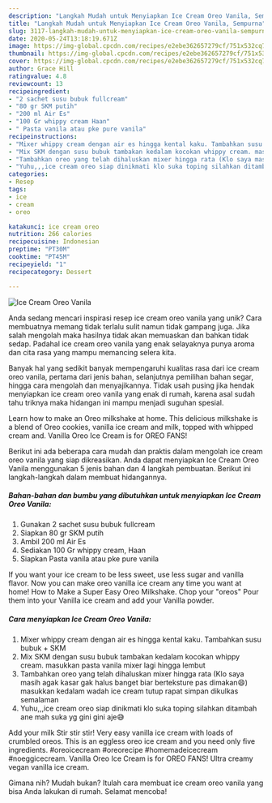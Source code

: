 ```yaml
---
description: "Langkah Mudah untuk Menyiapkan Ice Cream Oreo Vanila, Sempurna"
title: "Langkah Mudah untuk Menyiapkan Ice Cream Oreo Vanila, Sempurna"
slug: 3117-langkah-mudah-untuk-menyiapkan-ice-cream-oreo-vanila-sempurna
date: 2020-05-24T13:18:19.671Z
image: https://img-global.cpcdn.com/recipes/e2ebe362657279cf/751x532cq70/ice-cream-oreo-vanila-foto-resep-utama.jpg
thumbnail: https://img-global.cpcdn.com/recipes/e2ebe362657279cf/751x532cq70/ice-cream-oreo-vanila-foto-resep-utama.jpg
cover: https://img-global.cpcdn.com/recipes/e2ebe362657279cf/751x532cq70/ice-cream-oreo-vanila-foto-resep-utama.jpg
author: Grace Hill
ratingvalue: 4.8
reviewcount: 13
recipeingredient:
- "2 sachet susu bubuk fullcream"
- "80 gr SKM putih"
- "200 ml Air Es"
- "100 Gr whippy cream Haan"
- " Pasta vanila atau pke pure vanila"
recipeinstructions:
- "Mixer whippy cream dengan air es hingga kental kaku. Tambahkan susu bubuk + SKM"
- "Mix SKM dengan susu bubuk tambakan kedalam kocokan whippy cream. masukkan pasta vanila mixer lagi hingga lembut"
- "Tambahkan oreo yang telah dihaluskan mixer hingga rata (Klo saya masih agak kasar gak halus banget biar berteksture pas dimakan😄) masukkan kedalam wadah ice cream tutup rapat simpan dikulkas semalaman"
- "Yuhu,,,ice cream oreo siap dinikmati klo suka toping silahkan ditambah ane mah suka yg gini gini aje😅"
categories:
- Resep
tags:
- ice
- cream
- oreo

katakunci: ice cream oreo 
nutrition: 266 calories
recipecuisine: Indonesian
preptime: "PT30M"
cooktime: "PT45M"
recipeyield: "1"
recipecategory: Dessert

---
```



![Ice Cream Oreo Vanila](https://img-global.cpcdn.com/recipes/e2ebe362657279cf/751x532cq70/ice-cream-oreo-vanila-foto-resep-utama.jpg)

Anda sedang mencari inspirasi resep ice cream oreo vanila yang unik? Cara membuatnya memang tidak terlalu sulit namun tidak gampang juga. Jika salah mengolah maka hasilnya tidak akan memuaskan dan bahkan tidak sedap. Padahal ice cream oreo vanila yang enak selayaknya punya aroma dan cita rasa yang mampu memancing selera kita.

Banyak hal yang sedikit banyak mempengaruhi kualitas rasa dari ice cream oreo vanila, pertama dari jenis bahan, selanjutnya pemilihan bahan segar, hingga cara mengolah dan menyajikannya. Tidak usah pusing jika hendak menyiapkan ice cream oreo vanila yang enak di rumah, karena asal sudah tahu triknya maka hidangan ini mampu menjadi suguhan spesial.

Learn how to make an Oreo milkshake at home. This delicious milkshake is a blend of Oreo cookies, vanilla ice cream and milk, topped with whipped cream and. Vanilla Oreo Ice Cream is for OREO FANS!


Berikut ini ada beberapa cara mudah dan praktis dalam mengolah ice cream oreo vanila yang siap dikreasikan. Anda dapat menyiapkan Ice Cream Oreo Vanila menggunakan 5 jenis bahan dan 4 langkah pembuatan. Berikut ini langkah-langkah dalam membuat hidangannya.

<!--inarticleads1-->

##### Bahan-bahan dan bumbu yang dibutuhkan untuk menyiapkan Ice Cream Oreo Vanila:

1. Gunakan 2 sachet susu bubuk fullcream
1. Siapkan 80 gr SKM putih
1. Ambil 200 ml Air Es
1. Sediakan 100 Gr whippy cream, Haan
1. Siapkan  Pasta vanila atau pke pure vanila


If you want your ice cream to be less sweet, use less sugar and vanilla flavor. Now you can make oreo vanilla ice cream any time you want at home! How to Make a Super Easy Oreo Milkshake. Chop your &#34;oreos&#34; Pour them into your Vanilla ice cream and add your Vanilla powder. 

<!--inarticleads2-->

##### Cara menyiapkan Ice Cream Oreo Vanila:

1. Mixer whippy cream dengan air es hingga kental kaku. Tambahkan susu bubuk + SKM
1. Mix SKM dengan susu bubuk tambakan kedalam kocokan whippy cream. masukkan pasta vanila mixer lagi hingga lembut
1. Tambahkan oreo yang telah dihaluskan mixer hingga rata (Klo saya masih agak kasar gak halus banget biar berteksture pas dimakan😄) masukkan kedalam wadah ice cream tutup rapat simpan dikulkas semalaman
1. Yuhu,,,ice cream oreo siap dinikmati klo suka toping silahkan ditambah ane mah suka yg gini gini aje😅


Add your milk Stir stir stir! Very easy vanilla ice cream with loads of crumbled oreos. This is an eggless oreo ice cream and you need only five ingredients. #oreoicecream #oreorecipe #homemadeicecream #noeggicecream. Vanilla Oreo Ice Cream is for OREO FANS! Ultra creamy vegan vanilla ice cream. 

Gimana nih? Mudah bukan? Itulah cara membuat ice cream oreo vanila yang bisa Anda lakukan di rumah. Selamat mencoba!
